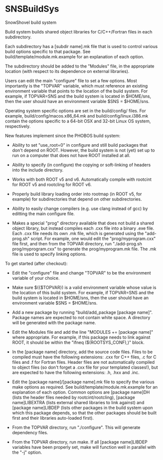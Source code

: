 # SNSBuildSys
SnowShovel build system

Build system builds shared object libraries for C/C++/Fortran files in each subdirectory.

Each subdirectory has a [subdir name].mk file that is used to control various build options specific to that package. See build/template/module.mk.example for an explanation of each option.

The subdirectory should be added to the "Modules" file, in the appropriate location (with respect to its dependence on external libraries).

Users can edit the main "configure" file to set a few options. Most importantly is the "TOPVAR" variable, which must reference an existing environment variable that points to the location of the build system. For example, if TOPVAR=SNS and the build system is located in $HOME/sns, then the user should have an environment variable $SNS = $HOME/sns.

Operating system specific options are set in the build/config/ files. For example, build/config/macos.x86_64.mk and build/config/linux.i386.mk contain the options specific to a 64-bit OSX and 32-bit Linux OS system, respectively.

New features implement since the PHOBOS build system:

 * Ability to set "use_root=0" in configure and still build packages that don't depend on ROOT. However, the build system is not (yet) set up to run on a computer that does not have ROOT installed at all.

 * Ability to specify (in configure) the copying or soft-linking of headers into the include directory.

 * Works with both ROOT v5 and v6. Automatically compile with rootcint for ROOT v5 and rootcling for ROOT v6.

 * Properly build library loading order into rootmap (in ROOT v5, for example) for subdirectories that depend on other subdirectories.

 * Ability to easily change compilers (e.g. use clang instead of gcc) by editting the main configure file.

 * Makes a special "prog" directory available that does not build a shared object library, but instead compiles each .cxx file into a binary .exe file. Each .cxx file needs its own .mk file, which is generated using the "add-prog.sh" script. For example, one would edit the "prog/myprogram.cxx" file first, and then from the TOPVAR directory, run "./add-prog.sh prog/myprogram.cxx" to generate the prog/myprogram.mk file. The .mk file is used to specify linking options.


To get started (after checkout):

 * Edit the "configure" file and change "TOPVAR" to be the environment variable of your choice.

 * Make sure $({$TOPVAR}) is a valid environment variable whose value is the location of this build system. For example, if TOPVAR=SNS and the build system is located in $HOME/sns, then the user should have an environment variable $SNS = $HOME/sns.

 * Add a new package by running "build/add_package [package name]". Package names are expected to not contain white space. A directory will be generated with the package name.

 * Edit the Modules file and add the line "MODULES += [package name]" where appropriate. For example, if this package needs to link against ROOT, it should be within the "ifneq ($(ROOTSYS_CONF),)" block.

 * In the [package name] directory, add the source code files. Files to be compiled must have the following extensions: .cxx for C++ files, .c for C files and .f for Fortran files. Header files are not automatically compiled to object files (so don't forget a .cxx file for your templated classes!), but are expected to have the following extensions: .h, .hxx and .inc.

 * Edit the [package name]/[package name].mk file to specify the various make options as required. See build/template/module.mk.example for an explanation of each option. Common options are [package name]DH (lists the header files needed by rootcint/rootcling), [package name]LIBEXTRA (lists external shared libraries to link against) and [package name]LIBDEP (lists other packages in the build system upon which this package depends, so that the other packages should be built first and their libraries auto-loaded first).

 * From the TOPVAR directory, run "./configure". This will generate dependency files.

 * From the TOPVAR directory, run make. If all [package name]LIBDEP variables have been properly set, make will function well in parallel with the "-j" option.

